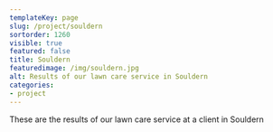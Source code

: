 ```yaml
---
templateKey: page
slug: /project/souldern
sortorder: 1260
visible: true
featured: false
title: Souldern
featuredimage: /img/souldern.jpg
alt: Results of our lawn care service in Souldern
categories:
- project
---
```

These are the results of our lawn care service at a client in Souldern


